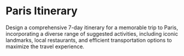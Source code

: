 # Paris Itinerary

Design a comprehensive 7-day itinerary for a memorable trip to Paris, incorporating a diverse range of suggested activities, including iconic landmarks, local restaurants, and efficient transportation options to maximize the travel experience.